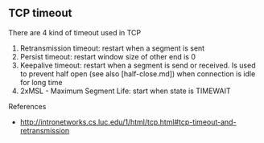 ## TCP timeout

There are 4 kind of timeout used in TCP

1. Retransmission timeout: restart when a segment is sent
2. Persist timeout: restart window size of other end is 0
3. Keepalive timeout: restart when a segment is send or received. Is used to prevent half open (see also [half-close.md]) when connection is idle for long time
4. 2xMSL - Maximum Segment Life: start when state is TIMEWAIT

References

* http://intronetworks.cs.luc.edu/1/html/tcp.html#tcp-timeout-and-retransmission
